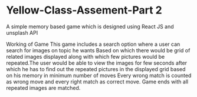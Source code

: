 # Yellow-Class-Assement-Part 2

A simple memory based game which is designed using React JS and unsplash API

Working of Game
This game includes a search option where a user can search for images on topic he wants
Based on which there would be grid of related images displayed along with which few pictures would be repeated.The user would be able to view the 
images for few seconds after which he has to find out the repeated pictures in the displayed grid based on his memory in minimum number of moves
Every wrong match is counted as wrong move and every right match as correct move.
Game ends with all repeated images are matched.

